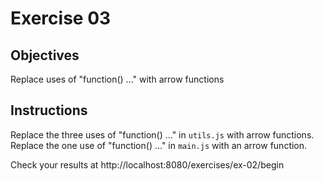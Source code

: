 # Exercise 03

## Objectives
Replace uses of "function() ..." with arrow functions

## Instructions

Replace the three uses of "function() ..." in `utils.js` with arrow functions.  
Replace the one use of "function() ..." in `main.js` with an arrow function.  

Check your results at http://localhost:8080/exercises/ex-02/begin